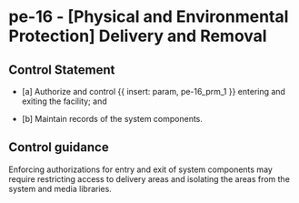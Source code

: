 # pe-16 - \[Physical and Environmental Protection\] Delivery and Removal

## Control Statement

- \[a\] Authorize and control {{ insert: param, pe-16_prm_1 }} entering and exiting the facility; and

- \[b\] Maintain records of the system components.

## Control guidance

Enforcing authorizations for entry and exit of system components may require restricting access to delivery areas and isolating the areas from the system and media libraries.
